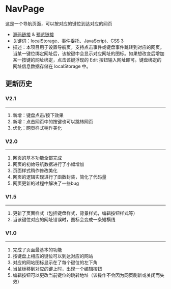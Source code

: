 # NavPage
这是一个导航页面，可以按对应的键位到达对应的网页
- [源码链接](https://github.com/dreamqyq/NavPage) & [预览链接](https://dreamqyq.github.io/NavPage/)
- 关键词：localStorage、事件委托、JavaScript、CSS 3
- 描述：本项目用于设置导航页，支持点击事件或键盘事件跳转到对应的网页。当某一键位绑定网址后，该按键中会显示对应网址的图标。如果想改变后增加某一按键的网址绑定，点击该键浮现的 Edit 按钮输入网址即可。键盘绑定的网址信息数据存储在 localStorage 中。


## 更新历史
### V2.1
---
1. 新增：键盘点击/按下效果
0. 新增：点击网页中的按键也可以跳转网页
0. 优化：网页样式稍作美化

### V2.0
---
1. 网页的基本功能全部完成
2. 网页的初始导航数据进行了小幅增加 
3. 页面样式稍作修改美化
4. 网页的逻辑实现进行了函数封装，简化了代码量
5. 网页更新的过程中解决了一些bug


### V1.5
---
1. 更新了页面样式（包括键盘样式，背景样式，编辑按钮样式等）
2. 当该键位对应的网址错误时，图标会变成一条短横线


### V1.0
---
1. 完成了页面最基本的功能
2. 按键盘上相应的键位可以到达对应的网站
3. 对应的网站图标显示在了每个键位的左下角
4. 当鼠标移到对应的键上时，出现一个编辑按钮
5. 编辑按钮可以更改当前键位的跳转地址（该操作不会因为网页刷新或关闭而失效）

